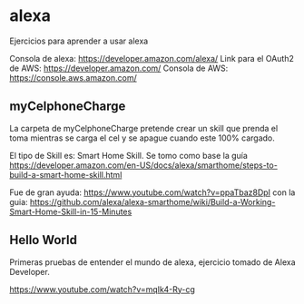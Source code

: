 # alexa
Ejercicios para aprender a usar alexa

Consola de alexa: https://developer.amazon.com/alexa/ Link para el OAuth2 de AWS: https://developer.amazon.com/ Consola de AWS: https://console.aws.amazon.com/

<h2> myCelphoneCharge </h2>
La carpeta de myCelphoneCharge pretende crear un skill que prenda el toma mientras se carga el cel y se apague cuando este 100% cargado.

El tipo de Skill es: Smart Home Skill. Se tomo como base la guía https://developer.amazon.com/en-US/docs/alexa/smarthome/steps-to-build-a-smart-home-skill.html

Fue de gran ayuda: https://www.youtube.com/watch?v=ppaTbaz8DpI con la guia: https://github.com/alexa/alexa-smarthome/wiki/Build-a-Working-Smart-Home-Skill-in-15-Minutes

<h2> Hello World </h2>
Primeras pruebas de entender el mundo de alexa, ejercicio tomado de Alexa Developer.

https://www.youtube.com/watch?v=mqIk4-Ry-cg